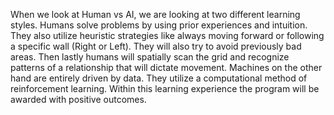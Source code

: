 When we look at Human vs AI, we are looking at two different learning styles. Humans solve problems by using prior experiences and intuition. They also utilize heuristic strategies like always moving forward or following a specific wall (Right or Left). They will also try to avoid previously bad areas. Then lastly humans will spatially scan the grid and recognize patterns of a relationship that will dictate movement. Machines on the other hand are entirely driven by data. They utilize a computational method of reinforcement learning. Within this learning experience the program will be awarded with positive outcomes. 
